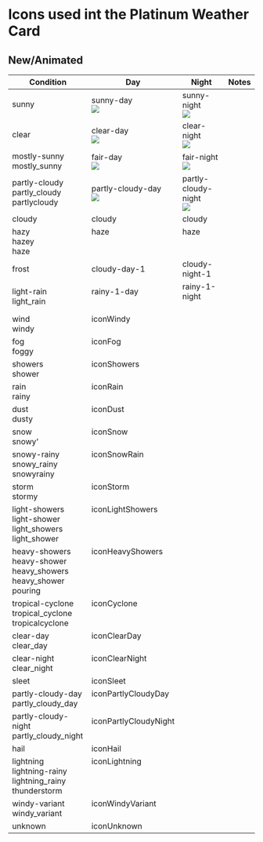 # Icons used int the Platinum Weather Card

## New/Animated

| Condition                                                                 | Day                                                                                                                                | Night                                                                                                                                  | Notes |
| ------------------------------------------------------------------------- | ---------------------------------------------------------------------------------------------------------------------------------- | -------------------------------------------------------------------------------------------------------------------------------------- | ----- |
| sunny                                                                     | sunny-day<br>![](https://raw.githubusercontent.com/Makin-Things/platinum-weather-card/master/dist/a-sunny-day.svg)                 | sunny-night<br>![](https://raw.githubusercontent.com/Makin-Things/platinum-weather-card/master/dist/a-sunny-night.svg)                 |
| clear                                                                     | clear-day<br>![](https://raw.githubusercontent.com/Makin-Things/platinum-weather-card/master/dist/a-clear-day.svg)                 | clear-night<br>![](https://raw.githubusercontent.com/Makin-Things/platinum-weather-card/master/dist/a-clear-night.svg)                 |
| mostly-sunny<br>mostly_sunny                                              | fair-day<br>![](https://raw.githubusercontent.com/Makin-Things/platinum-weather-card/master/dist/a-fair-day.svg)                   | fair-night<br>![](https://raw.githubusercontent.com/Makin-Things/platinum-weather-card/master/dist/a-fair-night.svg)                   |
| partly-cloudy<br>partly_cloudy<br>partlycloudy                            | partly-cloudy-day<br>![](https://raw.githubusercontent.com/Makin-Things/platinum-weather-card/master/dist/a-partly-cloudy-day.svg) | partly-cloudy-night<br>![](https://raw.githubusercontent.com/Makin-Things/platinum-weather-card/master/dist/a-partly-cloudy-night.svg) |
| cloudy                                                                    | cloudy                                                                                                                             | cloudy                                                                                                                                 |
| hazy<br>hazey<br>haze                                                     | haze<br><br>&nbsp;                                                                                                                 | haze<br><br>&nbsp;                                                                                                                     |
| frost                                                                     | cloudy-day-1                                                                                                                       | cloudy-night-1                                                                                                                         |
| light-rain<br>light_rain                                                  | rainy-1-day<br>&nbsp;                                                                                                              | rainy-1-night<br>&nbsp;                                                                                                                |
| wind<br>windy                                                             | iconWindy<br>&nbsp;                                                                                                                |
| fog<br>foggy                                                              | iconFog<br>&nbsp;                                                                                                                  |
| showers<br>shower                                                         | iconShowers<br>&nbsp;                                                                                                              |
| rain<br>rainy                                                             | iconRain<br>&nbsp;                                                                                                                 |
| dust<br>dusty                                                             | iconDust<br>&nbsp;                                                                                                                 |
| snow<br>snowy'                                                            | iconSnow<br>&nbsp;                                                                                                                 |
| snowy-rainy<br>snowy_rainy<br>snowyrainy                                  | iconSnowRain<br><br>&nbsp;                                                                                                         |
| storm<br>stormy                                                           | iconStorm<br>&nbsp;                                                                                                                |
| light-showers<br>light-shower<br>light_showers<br>light_shower            | iconLightShowers<br><br><br>&nbsp;                                                                                                 |
| heavy-showers<br>heavy-shower<br>heavy_showers<br>heavy_shower<br>pouring | iconHeavyShowers<br><br><br><br>&nbsp;                                                                                             |
| tropical-cyclone<br>tropical_cyclone<br>tropicalcyclone                   | iconCyclone<br><br>&nbsp;                                                                                                          |
| clear-day<br>clear_day                                                    | iconClearDay<br>&nbsp;                                                                                                             |
| clear-night<br>clear_night                                                | iconClearNight<br>&nbsp;                                                                                                           |
| sleet                                                                     | iconSleet                                                                                                                          |
| partly-cloudy-day<br>partly_cloudy_day                                    | iconPartlyCloudyDay<br>&nbsp;                                                                                                      |
| partly-cloudy-night<br>partly_cloudy_night                                | iconPartlyCloudyNight<br>&nbsp;                                                                                                    |
| hail                                                                      | iconHail                                                                                                                           |
| lightning<br>lightning-rainy<br>lightning_rainy<br>thunderstorm           | iconLightning<br><br><br>&nbsp;                                                                                                    |
| windy-variant<br>windy_variant                                            | iconWindyVariant<br>&nbsp;                                                                                                         |
| unknown                                                                   | iconUnknown                                                                                                                        |
